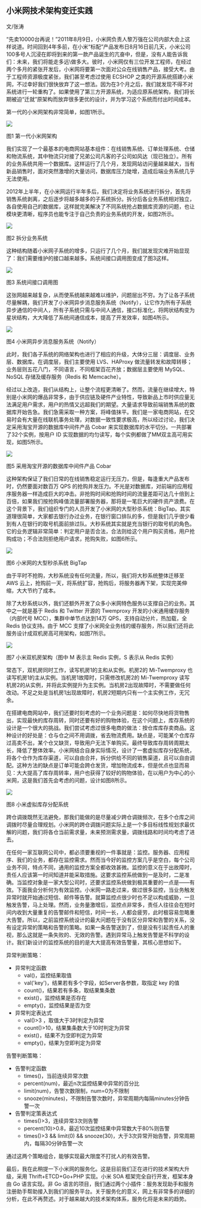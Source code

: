 ## 小米网技术架构变迁实践

文/张涛

“先卖10000台再说！”2011年8月9日，小米网负责人黎万强在公司内部大会上这样说道。时间回到4年多前，在小米“标配”产品发布日8月16日前几天，小米公司100多号人沉浸在即将到来的第一款产品诞生的亢奋中，但是，没有人能告诉我们：未来，我们将能走多远\做多大。彼时，小米网仅有三位开发工程师，在经过两个多月的紧张开发后，小米网将要第一次面对公众在线销售产品，接受大考。由于工程师资源极度紧张，我们甚至考虑过使用 ECSHOP 之类的开源系统搭建小米网，不过幸好我们很快放弃了这一想法。因为在3个月之后，我们就发现不得不对系统进行一轮重构了。如果使用了第三方开源系统，为适应原系统架构，我们将长期被迫“迁就”原架构而放弃很多更优的设计，并为学习这个系统而付出时间成本。

第一代的小米网架构非常简单，如图1所示。

![](http://ipad-cms.csdn.net/cms/attachment/201601/5689da4176961.png)

图1  第一代小米网架构 

我们实现了一个最基本的电商网站基本组件：在线销售系统、订单处理系统、仓储和物流系统，其中物流只对接了兄弟公司凡客的子公司如风达（现已独立）。所有的业务系统共用一个数据库。这样运行了几个月，发现网站访问量越来越大，当有新品销售时，面对突然激增的大量访问，数据库压力陡增，造成后端业务系统几乎无法使用。

2012年上半年，在小米网运行半年多后，我们决定将业务系统进行拆分，首先将销售系统剥离，之后逐步将越多越多的子系统拆分。拆分后各业务系统相对独立，各自使用自己的数据库，这样就完美解决了不同系统抢占数据库资源的问题，也让模块更清晰，程序员也能专注于自己负责的业务系统的开发，如图2所示。

![](http://ipad-cms.csdn.net/cms/attachment/201601/5689da6c2087a.png)

图2  拆分业务系统

这种结构随着小米网子系统的增多，只运行了几个月，我们就发现灾难开始显现了：我们需要维护的接口越来越多。系统间接口调用图变成了图3这样。

![](http://ipad-cms.csdn.net/cms/attachment/201601/5689daa87434b.png)

图3  系统间接口调用图

这张网越来越复杂，从而使系统越来越难以维护，问题层出不穷。为了让各子系统尽量解耦，我们开发了小米网异步消息服务系统（Notify），让它作为所有子系统异步通信的中间人，所有子系统只需与中间人通信，接口标准化，将网状结构变为星状结构，大大降低了系统间通信成本，提高了开发效率，如图4所示。

![](http://ipad-cms.csdn.net/cms/attachment/201601/5689dada521e8.png)

图4  小米网异步消息服务系统（Notify）

此时，我们各子系统的网络架构也进行了相应的升级，大体分三层：调度层、业务层、数据库。在调度层，我们主要使用 LVS、HAProxy 做流量转发和故障转移；业务层则五花八门，不同语言，不同框架百花齐放；数据层主要使用 MySQL、NoSQL 存储及缓存服务（Redis 和 Memcache）。

经过以上改造，我们从结构上，让整个流程更清晰了。然而，流量在继续增大，特别是小米网的爆品非常多，由于供应链及硬件产业特性，导致新品上市时供应量无法满足用户需求，用户的热情又远超我们的期望。大量请求导致前端销售系统的数据库开始告急。我们急需采取一种方案，将峰值抹平。我们是一家电商网站，在交易时会有大量在线联机事务处理，对数据一致性要求极高，所以经过讨论，我们决定采用淘宝开源的数据库中间件产品 Cobar 来实现数据库的水平切分。一共部署了32个实例，按用户 ID 实现数据的均匀读写，每个实例都做了MM双主高可用实现，如图5所示。

![](http://ipad-cms.csdn.net/cms/attachment/201601/5689dba49193b.png)

图5  采用淘宝开源的数据库中间件产品 Cobar

这种架构保证了我们日常的在线销售稳定运行无压力，但是，每逢重大产品发布时，仍然要面对数百万 QPS 的抢购并发压力。不光是对数据库，对前端的应用程序服务器一样造成巨大的冲击。非抢购时间和抢购时间的流量差距可达几十倍到上百倍，如果我们按抢购峰值流量部署服务器，那将是一笔巨大的硬件资产浪费。在这个背景下，我们组织专门的人员开发了小米网的大型秒杀系统：BigTap。其实道理很简单，大家都去银行办过业务，在银行窗口排队的多，但是我们几乎很少看到有人在银行的取号机面前排过队。大秒系统其实就是充当银行的取号机的角色。它的业务逻辑非常简单：判定用户是否合法，合法则给这个用户购买资格，用户抢购成功；不合法则拒绝用户请求，抢购失败，如图6所示。

![](http://ipad-cms.csdn.net/cms/attachment/201601/5689dc13aae70.jpg)

图6  小米网的大型秒杀系统 BigTap

由于平时不抢购，大秒系统没有任何流量，所以，我们将大秒系统整体迁移至 AWS 云上，抢购前一天，将系统扩容，抢购后，将服务器再下架，实现完美伸缩，大大节约了成本。

除了大秒系统以外，我们还额外开发了众多小米网特色服务以支撑自己的业务。其中之一就是基于 Redis 和 Twitter 开源的 Twemproxy 开发的小米通用缓存服务（内部代号 MCC），集群中单节点达到14万 QPS，支持自动分片，热加载，全 Redis 协议支持。由于 MCC 支撑了小米网全业务线的缓存服务，所以我们还将此服务设计成双机房高可用架构，如图7所示。

![](http://ipad-cms.csdn.net/cms/attachment/201601/5689dc424c22b.png)

图7 小米双机房架构（图中 M 表示主 Redis 实例，S 表示从 Redis 实例）

常态下，双机房同时工作，读写机房1的主和从实例。机房2的 Mi-Twemproxy 也读写机房1的主从实例。当机房1故障时，只需修改机房2的 Mi-Twemproxy 读写机房2的从实例，并将此实例提升为主实例。当机房2出现故障时，不需要做任何改动。不足之处是当机房1出现故障时，机房2短期内只有一个主实例工作，无冗余。

在搭建电商网站中，我们还要时刻考虑的一个业务问题是：如何尽快地将货物售出，实现最快的库存周转，同时还要有好的购物体验，在这个问题上，库存系统的设计是一个很大的挑战。我们尝试考虑过很多电商的做法：按仓库库存卖商品。这种设计的好处是：仓与仓之间不用调拨，省去物流费用。缺点是，可能某个仓库存过高卖不出，某个仓又缺货，导致用户无法下单购买。最终导致库存周转周期太长，降低了整体效率。小米网结合自身实际情况，设计了一套虚拟库存分配系统，将各个仓作为库存渠道，可以自由合并，拆分供给不同的销售渠道，且可以自由调配。这种方法的缺点是订单可能会跨仓发货，增加物流成本，但是优点也显而易见：大大提高了库存周转率，用户也获得了较好的购物体验，在以用户为中心的小米网，这是我们首先会考虑的问题，设计如图8所示。

![](http://ipad-cms.csdn.net/cms/attachment/201601/5689dc6f01765.png)

图8  小米虚拟库存分配系统

跨仓调拨既然无法避免，那我们能做的是尽量减少跨仓调拨频次，在多个仓库之间调拨时尽量合理规划。小米网的跨仓调拨问题实际上是一个多目标线性规划求最优解的问题，我们将各仓当前需求量，未来预测需求量，调拨线路和时间均考虑了进去。

在任何一家互联网公司中，都必须要重视的一件事就是：监控。服务器、应用程序、我们的业务，都存在监控需求。然而当今好的监控方案几乎是空白，每个公司业务不同，特点不同，通用的监控方案全都收效甚微。监控的意义在于出故障时，责任人应该第一时间知道并能采取措施。这要求监控系统做到一是及时，二是准确。当监控对象是一家大型公司时，还要求监控系统做到极其重要的一点是——有效。下面我会分析何为有效监控。小米网一路走过来，做过很多监控，当业务触发异常时就开始通过短信、邮件等告警。就算监控点很少时也不足以构成威胁，一旦触发告警，马上处理。然而，业务量激增后，监控点非常多，责任人往往会在短时间内收到大量重复的告警邮件和短信，时间一长，人都会疲劳，此时极容易忽略重大告警。所以，之前监控系统设计的最大问题在于没有区分异常和告警的关系，没有设定异常的策略和告警的策略。如果一条告警送到了，但是没有引起责任人的重视，那么这就是一条失败的、无效的告警。遇到异常马上触发告警是不科学的设计。我们新设计的监控系统的目的是大大提高有效告警量，其核心思想如下。

异常判断策略：

 - 异常判定函数
    - val()，监控结果取值
    - val('key')，结果若有多个字段，如Server各参数，取指定 key 的值
    - count()，结果若有多条，取结果集条数
    - exist()，监控结果是否存在
    - empty()，监控结果是否为空
 - 异常判定表达式
    - val()>3 ，取值大于3时判定为异常 
    - count()>10，结果集条数大于10时判定为异常 
    - exist()，结果不为空即判定为异常 
    -  empty()，结果为空即判定为异常 

告警判断策略：

 - 告警判定函数
    - times()，当前连续异常次数 
    - percent(num)，最近n次监控结果中异常的百分比
    - limit(num)，告警次数限制，num=0为不限制
    - snooze(minutes)，不限制告警次数时，异常周期内每隔minutes分钟告警一次
 - 告警判定策表达式
    - times()>3，连续异常3次则告警 
    - percent(10)>0.8，最近10次监控结果中异常数大于80%则告警 
    - times()>3 && limit(0) && snooze(30)，大于3次异常开始告警，异常周期内，每隔30分钟告警一次

通过这两个策略组合，能够实现最大限度不打扰人的有效告警。

最后，我在此稍提一下小米网的服务化。这是目前我们正在进行的技术架构大升级，采用 Thrift+ETCD+Go+PHP 实现。小米 SOA 框架完全自行开发，框架本身由 Go 语言实现。非 Go 语言的项目，我们通过两个小插件：服务发现助手和服务注册助手帮助接入到我们的服务平台。关于服务化的意义，网上有非常多的详细的分析，在此不再赘述。对于越来越大的技术架构体系，服务化将是未来的趋势。